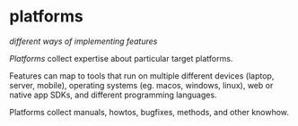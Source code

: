 # platforms
*different ways of implementing features*

*Platforms* collect expertise about particular target platforms. 

Features can map to tools that run on multiple different devices (laptop, server, mobile), operating systems (eg. macos, windows, linux), web or native app SDKs, and different programming languages.

Platforms collect manuals, howtos, bugfixes, methods, and other knowhow.